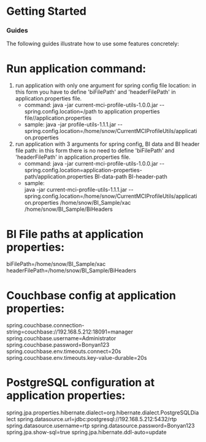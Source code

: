 # Getting Started
### Guides

The following guides illustrate how to use some features concretely:

# Run application command: 
1) run application with only one argument for spring config file location: 
    in this form you have to define 'biFilePath' and 'headerFilePath' in application.properties file.
    - command:
        java -jar current-mci-profile-utils-1.0.0.jar --spring.config.location=/path to application properties file//application.properties
    - sample:
        java -jar profile-utils-1.1.1.jar --spring.config.location=/home/snow/CurrentMCIProfileUtils/application.properties
2) run application with 3 arguments for spring config, BI data and BI header file path:
   in this form there is no need to define 'biFilePath' and 'headerFilePath' in application.properties file.
   - command:
        java -jar current-mci-profile-utils-1.0.0.jar --spring.config.location=application-properties-path/application.properties BI-data-path BI-header-path
   - sample:     
        java -jar current-mci-profile-utils-1.1.1.jar --spring.config.location=/home/snow/CurrentMCIProfileUtils/application.properties /home/snow/BI_Sample/xac /home/snow/BI_Sample/BiHeaders

# BI File paths at application properties:
biFilePath=/home/snow/BI_Sample/xac
headerFilePath=/home/snow/BI_Sample/BiHeaders

# Couchbase config at application properties: 
spring.couchbase.connection-string=couchbase://192.168.5.212:18091=manager
spring.couchbase.username=Administrator
spring.couchbase.password=Bonyan123
spring.couchbase.env.timeouts.connect=20s
spring.couchbase.env.timeouts.key-value-durable=20s

# PostgreSQL configuration at application properties:
spring.jpa.properties.hibernate.dialect=org.hibernate.dialect.PostgreSQLDialect
spring.datasource.url=jdbc:postgresql://192.168.5.212:5432/rtp
spring.datasource.username=rtp
spring.datasource.password=Bonyan123
spring.jpa.show-sql=true
spring.jpa.hibernate.ddl-auto=update